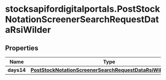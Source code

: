 # stocksapifordigitalportals.PostStockNotationScreenerSearchRequestDataRsiWilder

## Properties

Name | Type | Description | Notes
------------ | ------------- | ------------- | -------------
**days14** | [**PostStockNotationScreenerSearchRequestDataRsiWilderDays14**](PostStockNotationScreenerSearchRequestDataRsiWilderDays14.md) |  | [optional] 


